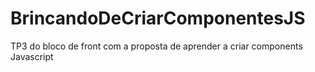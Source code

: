 # BrincandoDeCriarComponentesJS
TP3 do bloco de front com a proposta de aprender a criar components Javascript
